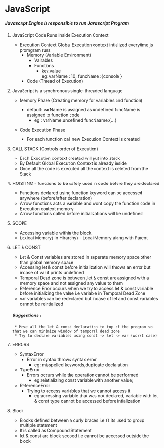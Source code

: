 # JavaScript 
##### Javascript Engine is responsible to run Javascript Program

1. JavaScript Code Runs inside Execution Context
      * Execution Context
          Global Execution context intialized everytime js promgram runs  
          - Memory (Variable Environment)
            * Vairables
            * Functions
                - key:value </br>
                  eg:
                    varName : 10;
                    funcName :{console }
          - Code (Thread of Execution)

2. JavaScript is a synchronous single-threaded language
    * Memory Phase (Creating memory for variables and function)
        - default: 
            varName is assigned as undefined 
            funcName is assigned to function code
           - eg : 
		      varName:undefined
		      funcNaame:{...}

    * Code Execution Phase </br>
        - For each function call new Execution Context is created


3. CALL STACK (Controls order of Execution) 
    * Each Execution context created will put into stack
    * By Default Global Execution Context is already inside
    * Once all the code is executed all the context is deleted from the Stack

4. HOISTING - functions to be safely used in code before they are declared
    * Functions declared using function keyword can be accessed anywhere (before/after declaration)
    * Arrow functions acts a variable and wont copy the function code in Execution context memory
    * Arrow functions called before initializations will be undefined

5. SCOPE 
    * Accessing variable within the block.
    * Lexical Memory( In Hirarchy) - Local Memory along with Parent

6. LET & CONST 
	- Let & Const variables are stored in seperate memory space other than global memory space
	- Accessing let & const before initialization will throws an error but incase of var it prints undefined
	- Temporal Dead zone is between ,let & const are assigned with a memory space and not assigned any value to them
	- Reference Error occurs when we try to access let & const variable before initializing the value i.e variable in Temporal Dead Zone
	- var variables can be redeclared but incase of let and const variables cannot be reintialized
	
	##### Suggestions : 
		* Move all the let & const declaration to top of the program so that we can minimize window of temporal dead zone
		* Try to declare variables using const -> let -> var (worst case)


7. ERRORS
    * SyntaxError
      * Error in syntax throws syntax error
        - eg: misspelled keywords,duplicate declaration
    * TypeError
      * Errors occurs while the operation cannot be performed
        - eg:reintializing const variable with another value;
    * ReferenceError
      * Trying to access variables that we cannot access it
        - eg:accessing variable that was not declared,
        variable with let & const type cannot be accessed before intialization
8. Block 
	- Blocks defined between a curly braces i.e {} its used to group multiple statement
	- It is called as Compound Statement	
	- let & const are block scoped i.e cannot be accessed outside the block


	


	


	


